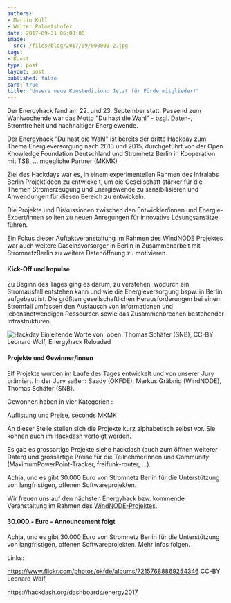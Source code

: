 ```yaml
---
authors: 
- Martin Koll
- Walter Palmetshofer
date: 2017-09-31 06:00:00
image:
  src: /files/blog/2017/09/000000-2.jpg
tags:
- Kunst
type: post
layout: post
published: false
card: true
title: "Unsere neue Kunstedition: Jetzt für Fördermitglieder!" 
---
```


Der Energyhack fand am 22. und 23. September statt. Passend zum Wahlwochende war das Motto "Du hast die Wahl" - bzgl. Daten-, Stromfreiheit und nachhaltiger Energiewende.

Der Energyhack "Du hast die Wahl" ist bereits der dritte Hackday zum Thema Energieversorgung nach 2013 und 2015, durchgeführt von der 
Open Knowledge Foundation Deutschland und Stromnetz Berlin in Kooperation mit TSB, ... moegliche Partner (MKMK)

Ziel des Hackdays war es, in einem experimentellen Rahmen des Infralabs Berlin Projektideen zu entwickelt, 
um die Gesellschaft stärker für die Themen Stromerzeugung und Energiewende zu sensibilisieren und Anwendungen für diesen Bereich zu entwickeln. 

Die Projekte und Diskussionen zwischen den Entwickler/innen und Energie-Expert/innen 
sollten zu neuen Anregungen für innovative Lösungsansätze führen.

Ein Fokus dieser Auftaktveranstaltung im Rahmen des WindNODE Projektes war auch weitere Daseinsvorsorger in Berlin in Zusammenarbeit 
mit StromnetzBerlin zu weitere Datenöffnung zu motivieren.


<h4>Kick-Off und Impulse</h4>

Zu Beginn des Tages ging es darum, zu verstehen, wodurch ein Stromausfall entstehen kann und wie die Energieversorgung bspw. in Berlin aufgebaut ist. Die größten gesellschaftlichen Herausforderungen bei einem Stromfall umfassen den Austausch 
von Informationen und lebensnotwendigen Ressourcen sowie das Zusammenbrechen bestehender Infrastrukturen. 

![Hackday](/files/blog/2017/11/MKMK "Impulsreferate")
Einleitende Worte von: oben: Thomas Schäfer (SNB), 
CC-BY Leonard Wolf, Energyhack Reloaded


<h4>Projekte und Gewinner/innen</h4>

Elf Projekte wurden im Laufe des Tages entwickelt und von unserer Jury prämiert.
In der Jury saßen: Saady (OKFDE), Markus Gräbnig (WindNODE), Thomas Schäfer (SNB). 

Gewonnen haben in vier Kategorien : 

Auflistung und Preise, seconds MKMK





An dieser Stelle stellen sich die Projekte kurz alphabetisch selbst vor. Sie können auch im [Hackdash verfolgt werden](https://hackdash.org/dashboards/energy2017).




Es gab es grossartige Projekte siehe hackdash (auch zum öffnen weiterer Daten) und grossartige Preise für die TeilnehmerInnen und Community (MaximumPowerPoint-Tracker, freifunk-router, ...).  



Achja, und es gibt 30.000 Euro von Stromnetz Berlin für die Unterstützung von langfristigen, offenen Softwareprojekten. 


Wir freuen uns auf den nächsten Energyhack bzw. kommende Veranstaltung im Rahmen des [WindNODE-Projektes](http://www.windnode.de/).







<h4>30.000.- Euro - Announcement folgt</h4>


Achja, und es gibt 30.000 Euro von Stromnetz Berlin für die Unterstützung von langfristigen, offenen Softwareprojekten.
Mehr Infos folgen.

Links:

https://www.flickr.com/photos/okfde/albums/72157688869254346
CC-BY Leonard Wolf, 

https://hackdash.org/dashboards/energy2017
